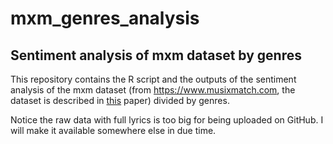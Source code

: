 # mxm_genres_analysis

## Sentiment analysis of mxm dataset by genres

This repository contains the R script and the outputs of the sentiment analysis of the mxm dataset (from https://www.musixmatch.com, the dataset is described in [this](https://www.cambridge.org/core/journals/evolutionary-human-sciences/article/cultural-evolution-of-emotional-expression-in-50-years-of-song-lyrics/E6E64C02BDB0480DB13B8B6BB7DFF598) paper) divided by genres. 

Notice the raw data with full lyrics is too big for being uploaded on GitHub. I will make it available somewhere else in due time. 
